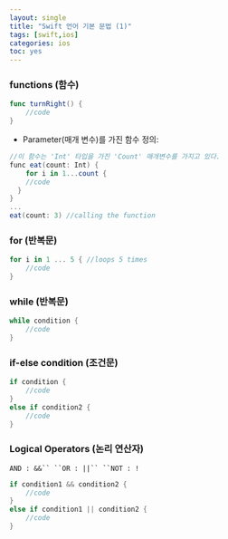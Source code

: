```yaml
---
layout: single
title: "Swift 언어 기본 문법 (1)"
tags: [swift,ios]
categories: ios
toc: yes
---
```


### functions (함수)

```swift
func turnRight() {
	//code
}
```

- Parameter(매개 변수)를 가진 함수 정의:

```C#
//이 함수는 'Int' 타입을 가진 'Count' 매개변수를 가지고 있다.
func eat(count: Int) {
	for i in 1...count {
    //code
  }
}
...
eat(count: 3) //calling the function
```



### for (반복문)

```swift
for i in 1 ... 5 { //loops 5 times
	//code
}
```

### while (반복문)

```c#
while condition {
	//code
}
```

### if-else condition (조건문)

```c#
if condition {
	//code
}
else if condition2 {
	//code
}
```

### Logical Operators (논리 연산자)

`AND : &&``
``OR : ||``
``NOT : !`

```C#
if condition1 && condition2 {
	//code
}
else if condition1 || condition2 {
	//code
}
```

